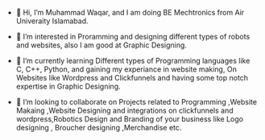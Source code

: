 - 👋 Hi, I’m Muhammad Waqar, and I am doing BE Mechtronics from Air Univeraity Islamabad.

- 👀 I’m interested in Proramming and designing different types of robots and websites, also I am good at Graphic Designing.
   
- 🌱 I’m currently learning Different types of Programming languages like C, C++, Python, and gaining my experiance in website making, On Websites like
      Wordpress and Clickfunnels and having some top notch expertise in Graphic Designing.  

- 💞️ I’m looking to collaborate on Projects related to Programming ,Website Makaing ,Website Designing and integrations on clickfunnels and wordpress,Robotics Design
      and Branding of your business like Logo designing , Broucher designing ,Merchandise etc.
